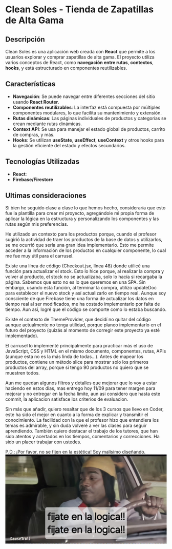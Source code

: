 # Clean Soles - Tienda de Zapatillas de Alta Gama

## Descripción

Clean Soles es una aplicación web creada con **React** que permite a los usuarios explorar y comprar zapatillas de alta gama. El proyecto utiliza varios conceptos de React, como **navegación entre rutas**, **contextos**, **hooks**, y está estructurado en componentes reutilizables.

## Características

- **Navegación**: Se puede navegar entre diferentes secciones del sitio usando **React Router**.
- **Componentes reutilizables**: La interfaz está compuesta por múltiples componentes modulares, lo que facilita su mantenimiento y extensión.
- **Rutas dinámicas**: Las páginas individuales de productos y categorías se crean mediante rutas dinámicas.
- **Context API**: Se usa para manejar el estado global de productos, carrito de compras, y más.
- **Hooks**: Se utilizan **useState**, **useEffect**, **useContext** y otros hooks para la gestión eficiente del estado y efectos secundarios.

## Tecnologías Utilizadas

- **React**:
- **Firebase/Firestore**

## Ultimas consideraciones

Si bien he seguido clase a clase lo que hemos hecho, consideraría que esto fue la plantilla para crear mi proyecto, agregándole mi propia forma de aplicar la lógica en la estructura y personalizando los componentes y las rutas según mis preferencias.

He utilizado un contexto para los productos porque, cuando el profesor sugirió la actividad de traer los productos de la base de datos y utilizarlos, se me ocurrió que sería una gran idea implementarlo. Esto me permite acceder a la información de los productos en cualquier componente, lo cual me fue muy útil para el carrusel.

Existe una línea de código (Checkout.jsx, línea 48) donde utilicé una función para actualizar el stock. Esto lo hice porque, al realizar la compra y volver al producto, el stock no se actualizaba, solo lo hacía si recargaba la página. Sabemos que esto no es lo que queremos en una SPA. Sin embargo, usando esta función, al terminar la compra, utilizo updateDoc para establecer el nuevo stock y así actualizarlo en tiempo real. Aunque soy consciente de que Firebase tiene una forma de actualizar los datos en tiempo real al ser modificados, me ha costado implementarlo por falta de tiempo. Aun así, logré que el código se comporte como lo estaba buscando.

Existe el contexto de ThemeProvider, que decidí no quitar del código aunque actualmente no tenga utilidad, porque planeo implementarlo en el futuro del proyecto (quizás al momento de corregir este proyecto ya esté implementado).

El carrusel lo implementé principalmente para practicar más el uso de JavaScript, CSS y HTML en el mismo documento, componentes, rutas, APIs (aunque esta no es la más linda de todas...). Antes de mapear los productos, contiene un método slice para mostrar solo los primeros productos del array, porque si tengo 90 productos no quiero que se muestren todos.

Aun me quedan algunos filtros y detalles que mejorar que lo voy a estar haciendo en estos dias, mas entrego hoy 11/09 para tener margen para mejorar y no entregar en la fecha limite, aun asi considero que hasta este commit, la aplicacion satisface los criterios de evaluacion.

Sin más que añadir, quiero resaltar que de los 3 cursos que llevo en Coder, este ha sido el mejor en cuanto a la forma de explicar y transmitir el conocimiento. La facilidad con la que el profesor hizo que entendiera los temas es admirable, y sin duda volveré a ver las clases para seguir aprendiendo. También quiero destacar el trabajo de los tutores, que han sido atentos y acertados en los tiempos, comentarios y correcciones. Ha sido un placer trabajar con ustedes.

P.D.: ¡Por favor, no se fijen en la estética! Soy malísimo diseñando.
[![Fijate en la logica!](https://github.com/Ramiro333/primer-prentrega-react/blob/main/src/assets/img/fijate-en-el-codigo.jpeg?raw=true "Fijate en la logica!")](https://github.com/Ramiro333/primer-prentrega-react/blob/main/src/assets/img/fijate-en-el-codigo.jpeg?raw=true "Fijate en la logica!")

